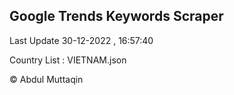 

## Google Trends Keywords Scraper 
 
Last Update 30-12-2022 , 16:57:40

Country List :
VIETNAM.json



© Abdul Muttaqin 
